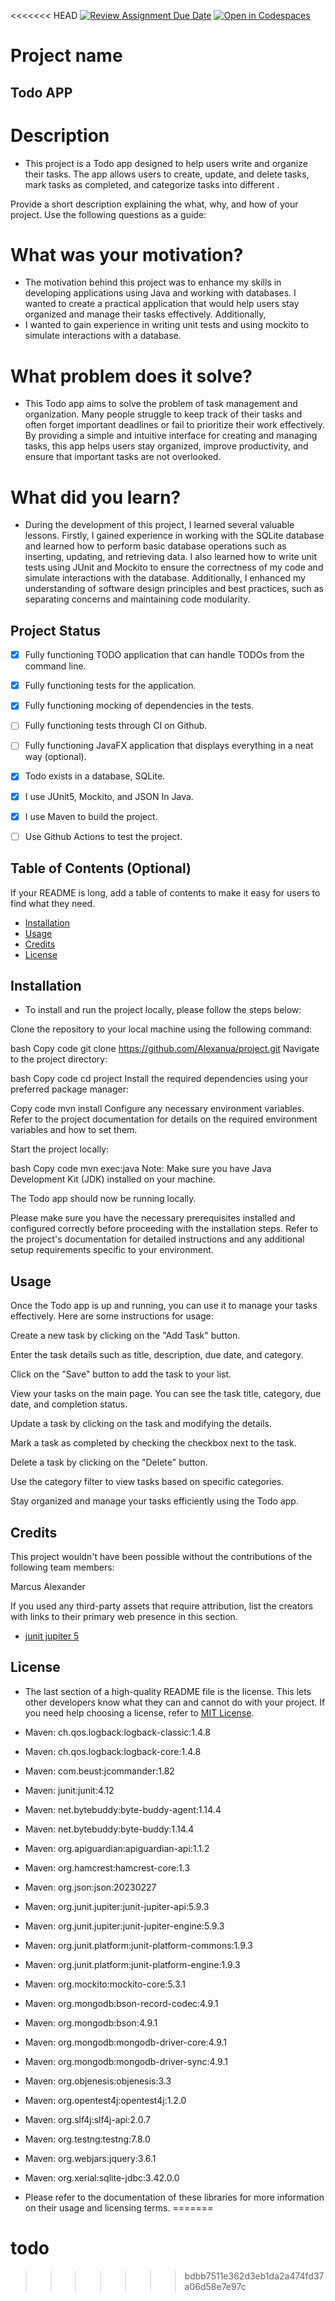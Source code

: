 <<<<<<< HEAD
[![Review Assignment Due Date](https://classroom.github.com/assets/deadline-readme-button-24ddc0f5d75046c5622901739e7c5dd533143b0c8e959d652212380cedb1ea36.svg)](https://classroom.github.com/a/MYVtI0hB)
[![Open in Codespaces](https://classroom.github.com/assets/launch-codespace-7f7980b617ed060a017424585567c406b6ee15c891e84e1186181d67ecf80aa0.svg)](https://classroom.github.com/open-in-codespaces?assignment_repo_id=11369389)
# Project name
## Todo APP

# Description
- This project is a Todo app designed to help users write and organize their tasks. The app allows users to create, update,
and delete tasks, mark tasks as completed, and categorize tasks into different .

Provide a short description explaining the what, why, and how of your project. Use the following questions as a guide:

# What was your motivation?
- The motivation behind this project was to enhance my skills in developing applications using Java and working with databases. I wanted to create a practical application that would help users stay organized and manage their tasks effectively. Additionally, 
- I wanted to gain experience in writing unit tests and using mockito to simulate interactions with a database.

# What problem does it solve?
- This Todo app aims to solve the problem of task management and organization. 
Many people struggle to keep track of their tasks and often forget important deadlines or fail to prioritize their work effectively. By providing a simple and intuitive interface for creating and managing tasks, 
this app helps users stay organized, improve productivity, and ensure that important tasks are not overlooked.

# What did you learn?
- During the development of this project, I learned several 
valuable lessons. Firstly, I gained experience in working with the SQLite database and 
learned how to perform basic database operations such as inserting, updating, and retrieving data. 
I also learned how to write unit tests using JUnit and Mockito to ensure the correctness of my code and simulate interactions with the database. Additionally, I enhanced my understanding of software design principles and best practices, such as separating concerns and maintaining code modularity.


## Project Status
- [x] Fully functioning TODO application that can handle TODOs from the command line.
- [x] Fully functioning tests for the application.
- [x] Fully functioning mocking of dependencies in the tests.
- [ ] Fully functioning tests through CI on Github.
- [ ] Fully functioning JavaFX application that displays everything in a neat way (optional).
- [x] Todo exists in a database, SQLite.
- [x] I use JUnit5, Mockito, and JSON In Java.
- [x] I use Maven to build the project.
- [ ] Use Github Actions to test the project.





## Table of Contents (Optional)

If your README is long, add a table of contents to make it easy for users to find what they need.

- [Installation](#installation)
- [Usage](#usage)
- [Credits](#credits)
- [License](#license)

## Installation

- To install and run the project locally, please follow the steps below:

Clone the repository to your local machine using the following command:

bash
Copy code
git clone https://github.com/Alexanua/project.git
Navigate to the project directory:

bash
Copy code
cd project
Install the required dependencies using your preferred package manager:

Copy code
mvn install
Configure any necessary environment variables. Refer to the project documentation for details on the required environment variables and how to set them.

Start the project locally:

bash
Copy code
mvn exec:java
Note: Make sure you have Java Development Kit (JDK) installed on your machine.

The Todo app should now be running locally. 

Please make sure you have the necessary prerequisites installed and configured correctly
before proceeding with the installation steps. Refer to the project's documentation for
detailed instructions and any additional setup requirements specific to your environment.



## Usage

Once the Todo app is up and running, you can use it to manage your tasks effectively. Here are some instructions for usage:



Create a new task by clicking on the "Add Task" button.

Enter the task details such as title, description, due date, and category.

Click on the "Save" button to add the task to your list.

View your tasks on the main page. You can see the task title, category, due date, and completion status.

Update a task by clicking on the task and modifying the details.

Mark a task as completed by checking the checkbox next to the task.

Delete a task by clicking on the "Delete" button.

Use the category filter to view tasks based on specific categories.

Stay organized and manage your tasks efficiently using the Todo app.
## Credits

This project wouldn't have been possible without the contributions of the following team members:

Marcus 
Alexander




If you used any third-party assets that require attribution, list the creators with links to their primary web presence in this section.
* [junit jupiter 5](https://mvnrepository.com/artifact/org.junit.jupiter/junit-jupiter/5.7.0)



## License

- The last section of a high-quality README file is the license. This lets other developers know what they can and cannot do with your project. If you need help choosing a license, refer to [MIT License](https://choosealicense.com/licenses/mit/).

- Maven: ch.qos.logback:logback-classic:1.4.8
- Maven: ch.qos.logback:logback-core:1.4.8
- Maven: com.beust:jcommander:1.82
- Maven: junit:junit:4.12
- Maven: net.bytebuddy:byte-buddy-agent:1.14.4
- Maven: net.bytebuddy:byte-buddy:1.14.4
- Maven: org.apiguardian:apiguardian-api:1.1.2
- Maven: org.hamcrest:hamcrest-core:1.3
- Maven: org.json:json:20230227
- Maven: org.junit.jupiter:junit-jupiter-api:5.9.3
- Maven: org.junit.jupiter:junit-jupiter-engine:5.9.3
- Maven: org.junit.platform:junit-platform-commons:1.9.3
- Maven: org.junit.platform:junit-platform-engine:1.9.3
- Maven: org.mockito:mockito-core:5.3.1
- Maven: org.mongodb:bson-record-codec:4.9.1
- Maven: org.mongodb:bson:4.9.1
- Maven: org.mongodb:mongodb-driver-core:4.9.1
- Maven: org.mongodb:mongodb-driver-sync:4.9.1
- Maven: org.objenesis:objenesis:3.3
- Maven: org.opentest4j:opentest4j:1.2.0
- Maven: org.slf4j:slf4j-api:2.0.7
- Maven: org.testng:testng:7.8.0
- Maven: org.webjars:jquery:3.6.1
- Maven: org.xerial:sqlite-jdbc:3.42.0.0
 -  Please refer to the documentation of these libraries for more information on their usage and licensing terms.
=======
# todo
>>>>>>> bdbb7511e362d3eb1da2a474fd37a06d58e7e97c
